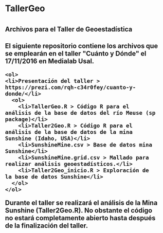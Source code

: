 <h1>TallerGeo<h1>
<h2>Archivos para el Taller de Geoestadística<h2>

<p>El siguiente repositorio contiene los archivos que se emplearán en el taller "Cuánto y Dónde" el 17/11/2016 en Medialab Usal.<p>

    <ol>
    <li>Presentación del taller > https://prezi.com/rqh-c34r0fey/cuanto-y-donde/</li>
      <ol>
        <li>TallerGeo.R > Código R para el análisis de la base de datos del río Meuse (sp package)</li>
        <li>Taller2Geo.R > Código R para el análisis de la base de datos de la mina Sunshine (Idaho, USA)</li>
        <li>SunshineMine.csv > Base de datos mina Sunshine</li>
        <li>SunshineMine.grid.csv > Mallado para realizar análisis geoestadísticos.</li>
        <li>Taller2Geo_inicio.R > Exploración de la base de datos Sunshine</li>
      </ol>
    </ol>
          
<p>Durante el taller se realizará el análisis de la Mina Sunshine (Taller2Geo.R). No obstante el código no estará completamente abierto hasta después de la finalización del taller.<p>


    
